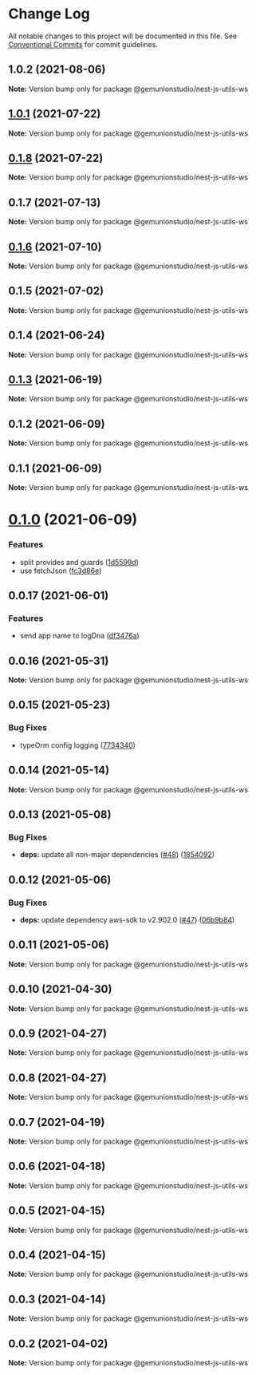 # Change Log

All notable changes to this project will be documented in this file.
See [Conventional Commits](https://conventionalcommits.org) for commit guidelines.

## 1.0.2 (2021-08-06)

**Note:** Version bump only for package @gemunionstudio/nest-js-utils-ws





## [1.0.1](https://github.com/gemunionstudio/common-packages/compare/@gemunionstudio/nest-js-utils-ws@0.1.8...@gemunionstudio/nest-js-utils-ws@1.0.1) (2021-07-22)

**Note:** Version bump only for package @gemunionstudio/nest-js-utils-ws





## [0.1.8](https://github.com/gemunionstudio/common-packages/compare/@gemunionstudio/nest-js-utils-ws@0.1.7...@gemunionstudio/nest-js-utils-ws@0.1.8) (2021-07-22)

**Note:** Version bump only for package @gemunionstudio/nest-js-utils-ws





## 0.1.7 (2021-07-13)

**Note:** Version bump only for package @gemunionstudio/nest-js-utils-ws





## [0.1.6](https://github.com/gemunionstudio/common-packages/compare/@gemunionstudio/nest-js-utils-ws@0.1.5...@gemunionstudio/nest-js-utils-ws@0.1.6) (2021-07-10)

**Note:** Version bump only for package @gemunionstudio/nest-js-utils-ws





## 0.1.5 (2021-07-02)

**Note:** Version bump only for package @gemunionstudio/nest-js-utils-ws





## 0.1.4 (2021-06-24)

**Note:** Version bump only for package @gemunionstudio/nest-js-utils-ws





## [0.1.3](https://github.com/gemunionstudio/common-packages/compare/@gemunionstudio/nest-js-utils-ws@0.1.2...@gemunionstudio/nest-js-utils-ws@0.1.3) (2021-06-19)

**Note:** Version bump only for package @gemunionstudio/nest-js-utils-ws





## 0.1.2 (2021-06-09)

**Note:** Version bump only for package @gemunionstudio/nest-js-utils-ws





## 0.1.1 (2021-06-09)

**Note:** Version bump only for package @gemunionstudio/nest-js-utils-ws





# [0.1.0](https://github.com/gemunionstudio/common-packages/compare/@gemunionstudio/nest-js-utils-ws@0.0.17...@gemunionstudio/nest-js-utils-ws@0.1.0) (2021-06-09)


### Features

* split provides and guards ([1d5599d](https://github.com/gemunionstudio/common-packages/commit/1d5599dfd2239256b6169db381f03de2931d1256))
* use fetchJson ([fc3d86e](https://github.com/gemunionstudio/common-packages/commit/fc3d86e0a27e2cf4387d8706222abae24bde9b16))





## 0.0.17 (2021-06-01)


### Features

* send app name to logDna ([df3476a](https://github.com/gemunionstudio/common-packages/commit/df3476a4a17098fdf80f99cf2400d114cd4e47ad))





## 0.0.16 (2021-05-31)

**Note:** Version bump only for package @gemunionstudio/nest-js-utils-ws





## 0.0.15 (2021-05-23)


### Bug Fixes

* typeOrm config logging ([7734340](https://github.com/gemunionstudio/common-packages/commit/77343402c7e0c63d3d19bfc55df29b961f68eaaa))





## 0.0.14 (2021-05-14)

**Note:** Version bump only for package @gemunionstudio/nest-js-utils-ws





## 0.0.13 (2021-05-08)


### Bug Fixes

* **deps:** update all non-major dependencies ([#48](https://github.com/gemunionstudio/common-packages/issues/48)) ([1854092](https://github.com/gemunionstudio/common-packages/commit/1854092c4d51e9ec43aa1d75bb43037c21b11630))





## 0.0.12 (2021-05-06)


### Bug Fixes

* **deps:** update dependency aws-sdk to v2.902.0 ([#47](https://github.com/gemunionstudio/common-packages/issues/47)) ([06b9b84](https://github.com/gemunionstudio/common-packages/commit/06b9b845709c6eb67b7e04277f86ecb9bf19fc73))





## 0.0.11 (2021-05-06)

**Note:** Version bump only for package @gemunionstudio/nest-js-utils-ws





## 0.0.10 (2021-04-30)

**Note:** Version bump only for package @gemunionstudio/nest-js-utils-ws





## 0.0.9 (2021-04-27)

**Note:** Version bump only for package @gemunionstudio/nest-js-utils-ws





## 0.0.8 (2021-04-27)

**Note:** Version bump only for package @gemunionstudio/nest-js-utils-ws





## 0.0.7 (2021-04-19)

**Note:** Version bump only for package @gemunionstudio/nest-js-utils-ws





## 0.0.6 (2021-04-18)

**Note:** Version bump only for package @gemunionstudio/nest-js-utils-ws





## 0.0.5 (2021-04-15)

**Note:** Version bump only for package @gemunionstudio/nest-js-utils-ws





## 0.0.4 (2021-04-15)

**Note:** Version bump only for package @gemunionstudio/nest-js-utils-ws





## 0.0.3 (2021-04-14)

**Note:** Version bump only for package @gemunionstudio/nest-js-utils-ws





## 0.0.2 (2021-04-02)

**Note:** Version bump only for package @gemunionstudio/nest-js-utils-ws
